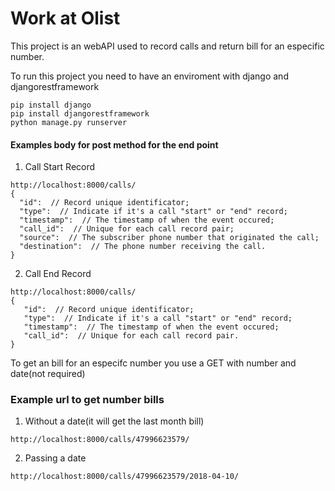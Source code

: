 # Work at Olist

This project is an webAPI used to record calls and return bill for an especific number.

To run this project you need to have an enviroment with django and djangorestframework

```
pip install django
pip install djangorestframework
python manage.py runserver
```

#### Examples body for post method for the end point

1. Call Start Record

```
http://localhost:8000/calls/
{
  "id":  // Record unique identificator;
  "type":  // Indicate if it's a call "start" or "end" record;
  "timestamp":  // The timestamp of when the event occured;
  "call_id":  // Unique for each call record pair;
  "source":  // The subscriber phone number that originated the call;
  "destination":  // The phone number receiving the call.
}
```

2. Call End Record

```
http://localhost:8000/calls/
{
   "id":  // Record unique identificator;
   "type":  // Indicate if it's a call "start" or "end" record;
   "timestamp":  // The timestamp of when the event occured;
   "call_id":  // Unique for each call record pair.
}
```

To get an bill for an especifc number you use a GET with number and date(not required)

### Example url to get number bills

1. Without a date(it will get the last month bill)
```
http://localhost:8000/calls/47996623579/
```
2. Passing a date
```
http://localhost:8000/calls/47996623579/2018-04-10/
```
